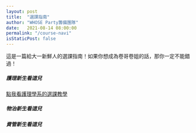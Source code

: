 ```yaml
---
layout: post
title:  "選課指南"
author: "WHOSE Party籌備團隊"
date:   2021-08-14 08:00:00
permalink: "/course-navi"
isStaticPost: false
---
```

<font face="Noto Serif TC">
這是一篇給大一新鮮人的選課指南！如果你想成為卷哥卷姐的話，那你一定不能錯過！

##### 護理新生看這兒
[點我看護理學系的選課教學](/_posts/B09Nursing.pdf)

##### 物治新生看這兒

##### 資管新生看這兒
</font>


